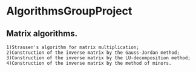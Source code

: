 # AlgorithmsGroupProject
## Matrix algorithms.
    1)Strassen's algorithm for matrix multiplication;
    2)Construction of the inverse matrix by the Gauss-Jordan method;
    3)Construction of the inverse matrix by the LU-decomposition method;
    4)Construction of the inverse matrix by the method of minors.
